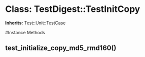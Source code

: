 # Class: TestDigest::TestInitCopy
**Inherits:** Test::Unit::TestCase
    




#Instance Methods
## test_initialize_copy_md5_rmd160() [](#method-i-test_initialize_copy_md5_rmd160)

